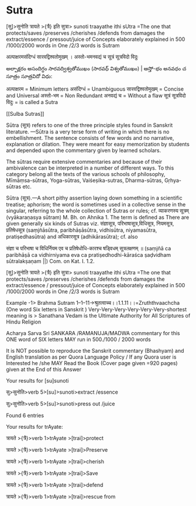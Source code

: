 # Sutra

[सु]>सुनोति त्रायते >{त्रै} इति सुत्रा> sunoti traayathe ithi sUtra =The one that protects/saves /preserves /cherishes /defends from damages the extract/essence / pressout/juice of Concepts elaborately explained in 500 /1000/2000 words in One /2/3 words is Sutram

अल्पाक्षरमसंदिग्धं सारवद्विश्वतोमुखम् । अस्तो-भमनवद्यं च सूत्रं सूत्रविदो विदुः

అల్పాక్షరం అసందిగ్ధం సారవద్విశ్వతోముఖం (సారవధ్ విశ్వతోముఖం) | ఆస్తో-భం అనవధం చ సూత్రం  సూత్రవిదో విధు:

अल्पाक्षरम = Minimum letters
असंदिग्धं = Unambiguous
सारवद्विश्वतोमुखम् = Concise and Universal
अस्तो-भम = Non Redundant
अनवद्यं च = Without a flaw
सूत्रं सूत्रविदो विदुः = is called a Sutra

[[Sulba Sutras]]

Sūtra (सूत्र) refers to one of the three principle styles found in Sanskrit literature.
—Sūtra is a very terse form of writing in which there is no embellishment. The sentence consists of few words and no narrative, explanation or dilation. They were meant for easy memorization by students and depended upon the commentary given by learned scholars.

The sūtras require extensive commentaries and because of their ambivalence can be interpreted in a number of different ways. To this category belong all the texts of the various schools of philosophy, Mīmāṃsa-sūtras, Yoga-sūtras, Vaiśeṣika-sutras, Dharma-sūtras, Gṛhya-sūtras etc.

Sūtra (सूत्र).—A short pithy assertion laying down something in a scientific treatise; aphorism; the word is sometimes used in a collective sense in the singular, referring to the whole collection of Sutras or rules; cf. व्याकरणस्य सूत्रम् (vyākaraṇasya sūtram) M. Bh. on Ahnika 1. The term is defined as
There are given generally six kinds of Sutras viz. संज्ञासूत्र, परिभाषासूत्र,विधिसूत्र, नियमसूत्र, प्रतिषेधसूत्र (saṃjñāsūtra, paribhāṣāsūtra, vidhisūtra, niyamasūtra, pratiṣedhasūtra) and अधिकारसूत्र (adhikārasūtra); cf. also

संज्ञा च परिभाषा च विधिर्नियम एव च प्रतिषेधोधि-कारश्च षड्विधम् सूत्रलक्षणम् ॥
(saṃjñā ca paribhāṣā ca vidhirniyama eva ca pratiṣedhodhi-kāraśca ṣaḍvidham sūtralakṣaṇam ||) Com. on Kat. I. 1.2.




[सु]>सुनोति त्रायते >{त्रै} इति सुत्रा> sunoti traayathe ithi sUtra =The one that protects/saves /preserves /cherishes /defends from damages the extract/essence / pressout/juice of Concepts elaborately explained in 500 /1000/2000 words in One /2/3 words is Sutram

Example -1> Brahma Sutram 1–1–11->श्रुतत्वाच्च।।1.1.11।।=Zruththvaachcha (One word Six letters in Sanskrit ) Very-Very-Very-Very-Very-Very-shortest meaning is > Sanathana Vedam is the Ultimate Authority for All Scriptures of Hindu Religion

Acharya Sarva Sri SANKARA /RAMANUJA/MADWA commentary for this ONE word of SIX letters MAY run in 500./1000 / 2000 words

It is NOT possible to reproduce the Sanskrit commentary (Bhashyam) and English translation as per Quora Language Policy / If any Quora user is Interested he /she MAY Read the Book (Cover page given =920 pages) given at the End of this Answer

Your results for [su]sunoti

सु>सुनोति>verb 5>[su]>sunoti>extract /essence

सु>सुनोति>verb 5>[su]>sunoti>press out /juice

Found 6 entries

Your results for trAyate:

त्रायते >{त्रै}>verb 1>trAyate >[trai]>protect

त्रायते >{त्रै}>verb 1>trAyate >[trai]>Preserve

त्रायते >{त्रै}>verb 1>trAyate >[trai]>cherish

त्रायते >{त्रै}>verb 1>trAyate >[trai]>Save

त्रायते >{त्रै}>verb 1>trAyate >[trai]>defend

त्रायते >{त्रै}>verb 1>trAyate >[trai]>rescue from